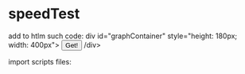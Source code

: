 # speedTest

add to htlm such code: 
div id="graphContainer" style="height: 180px; width: 400px">
   <button id="speedButton" onclick="getVal()"> Get!</button>
/div>

import scripts files: 
<script src="./index.js"></script>
<script src="./lib/liteChart.js"></script>
